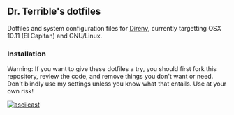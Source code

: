 ## Dr. Terrible's dotfiles

Dotfiles and system configuration files for [Direnv](https://github.com/direnv/direnv),
currently targetting OSX 10.11 (El Capitan) and GNU/Linux.

### Installation

Warning: If you want to give these dotfiles a try, you should first fork this repository,
review the code, and remove things you don't want or need. Don't blindly use my settings
unless you know what that entails. Use at your own risk!

[![asciicast](https://asciinema.org/a/38362.png)](https://asciinema.org/a/38362)
